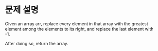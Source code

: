 # 문제 설명
Given an array arr, replace every element in that array with the greatest element among the elements to its right, and replace the last element with -1.

After doing so, return the array.
